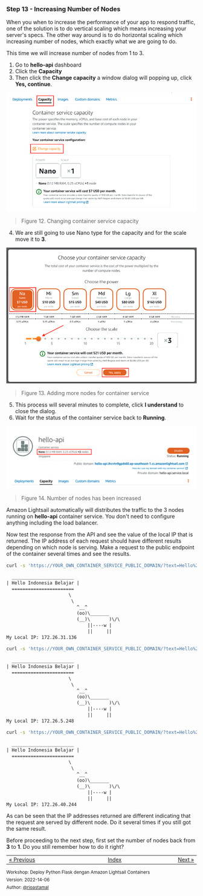 
### <a name="step-13"></a>Step 13 - Increasing Number of Nodes

When you when to increase the performance of your app to respond traffic, one of the solution is to do vertical scaling which means increasing your server's specs. The other way around is to do horizontal scaling which increasing number of nodes, which exactly what we are going to do.

This time we will increase number of nodes from 1 to 3.

1. Go to **hello-api** dashboard
2. Click the **Capacity**
3. Then click the **Change capacity** a window dialog will popping up, click **Yes, continue**.

[![Lightsail Capacity](https://raw.githubusercontent.com/rioastamal-examples/assets/main/workshop-amazon-lightsail-containers/lab-deploy-nodejs-app/images/lightsail-hello-api-capacity-menu.png)](https://raw.githubusercontent.com/rioastamal-examples/assets/main/workshop-amazon-lightsail-containers/lab-deploy-nodejs-app/images/lightsail-hello-api-capacity-menu.png)

> Figure 12. Changing container service capacity

4. We are still going to use Nano type for the capacity and for the scale move it to **3**.

[![Lightsail Add Node](https://raw.githubusercontent.com/rioastamal-examples/assets/main/workshop-amazon-lightsail-containers/lab-deploy-nodejs-app/images/lightsail-hello-api-capacity-add-node.png)](https://raw.githubusercontent.com/rioastamal-examples/assets/main/workshop-amazon-lightsail-containers/lab-deploy-nodejs-app/images/lightsail-hello-api-capacity-add-node.png)

> Figure 13. Adding more nodes for container service

5. This process will several minutes to complete, click **I understand** to close the dialog.
6. Wait for the status of the container service back to **Running**.

[![Lightsail New Capacity](https://raw.githubusercontent.com/rioastamal-examples/assets/main/workshop-amazon-lightsail-containers/lab-deploy-nodejs-app/images/lightsail-hello-api-new-capacity-applied.png)](https://raw.githubusercontent.com/rioastamal-examples/assets/main/workshop-amazon-lightsail-containers/lab-deploy-nodejs-app/images/lightsail-hello-api-new-capacity-applied.png)

> Figure 14. Number of nodes has been increased

Amazon Lightsail automatically will distributes the traffic to the 3 nodes running on **hello-api** container service. You don't need to configure anything including the load balancer.

Now test the response from the API and see the value of the local IP that is returned. The IP address of each request should have different results depending on which node is serving. Make a request to the public endpoint of the container several times and see the results.

```sh
curl -s 'https://YOUR_OWN_CONTAINER_SERVICE_PUBLIC_DOMAIN/?text=Hello%20Indonesia%20Belajar'
```

```
  _______________________
| Hello Indonesia Belajar |
  =======================
                       \
                        \
                          ^__^
                          (oo)\_______
                          (__)\       )\/\
                              ||----w |
                              ||     ||
My Local IP: 172.26.31.136
```

```sh
curl -s 'https://YOUR_OWN_CONTAINER_SERVICE_PUBLIC_DOMAIN/?text=Hello%20Indonesia%20Belajar'
```

```
  _______________________
| Hello Indonesia Belajar |
  =======================
                       \
                        \
                          ^__^
                          (oo)\_______
                          (__)\       )\/\
                              ||----w |
                              ||     ||
My Local IP: 172.26.5.248
```

```sh
curl -s 'https://YOUR_OWN_CONTAINER_SERVICE_PUBLIC_DOMAIN/?text=Hello%20Indonesia%20Belajar'
```

```
  _______________________
| Hello Indonesia Belajar |
  =======================
                       \
                        \
                          ^__^
                          (oo)\_______
                          (__)\       )\/\
                              ||----w |
                              ||     ||
My Local IP: 172.26.40.244
```

As can be seen that the IP addresses returned are different indicating that the request are served by different node. Do it several times if you still got the same result.

Before proceeding to the next step, first set the number of nodes back from **3** to **1**. Do you still remember how to do it right?


<table border="0" style="width: 100%; display: table;"><tr><td><a href="STEP-12.md">&laquo; Previous</td><td align="center"><a href="README.md">Index</a></td><td align="right"><a href="STEP-14.md">Next &raquo;</a></td></tr></table>

<sup>Workshop: Deploy Python Flask dengan Amazon Lightsail Containers  
Version: 2022-14-06  
Author: [@rioastamal](https://github.com/rioastamal)</sup>
